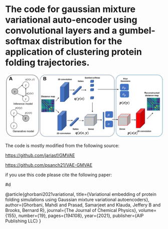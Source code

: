 # The code for gaussian mixture variational auto-encoder using convolutional layers and a gumbel-softmax distribution for the application of clustering protein folding trajectories.

![figure](figure_1.JPG)

The code is mostly modified from the following source:

https://github.com/jariasf/GMVAE

https://github.com/psanch21/VAE-GMVAE


if you use this code please cite the following paper:

#d

@article{ghorbani2021variational,
  title={Variational embedding of protein folding simulations using Gaussian mixture variational autoencoders},
  author={Ghorbani, Mahdi and Prasad, Samarjeet and Klauda, Jeffery B and Brooks, Bernard R},
  journal={The Journal of Chemical Physics},
  volume={155},
  number={19},
  pages={194108},
  year={2021},
  publisher={AIP Publishing LLC}
}

